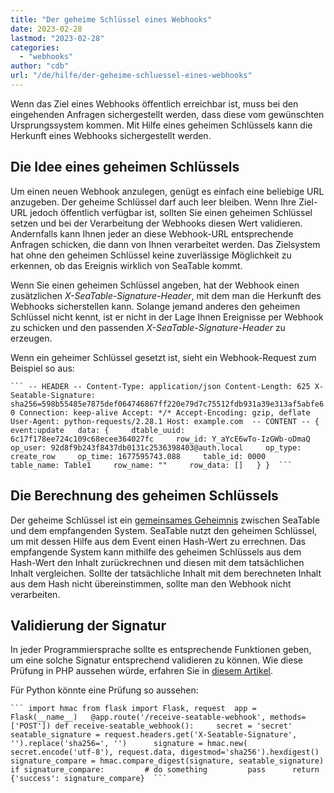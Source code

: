 ```yaml
---
title: "Der geheime Schlüssel eines Webhooks"
date: 2023-02-28
lastmod: "2023-02-28"
categories: 
  - "webhooks"
author: "cdb"
url: "/de/hilfe/der-geheime-schluessel-eines-webhooks"
---
```


Wenn das Ziel eines Webhooks öffentlich erreichbar ist, muss bei den eingehenden Anfragen sichergestellt werden, dass diese vom gewünschten Ursprungssystem kommen. Mit Hilfe eines geheimen Schlüssels kann die Herkunft eines Webhooks sichergestellt werden.

## Die Idee eines geheimen Schlüssels

Um einen neuen Webhook anzulegen, genügt es einfach eine beliebige URL anzugeben. Der geheime Schlüssel darf auch leer bleiben. Wenn Ihre Ziel-URL jedoch öffentlich verfügbar ist, sollten Sie einen geheimen Schlüssel setzen und bei der Verarbeitung der Webhooks diesen Wert validieren. Andernfalls kann Ihnen jeder an diese Webhook-URL entsprechende Anfragen schicken, die dann von Ihnen verarbeitet werden. Das Zielsystem hat ohne den geheimen Schlüssel keine zuverlässige Möglichkeit zu erkennen, ob das Ereignis wirklich von SeaTable kommt.

Wenn Sie einen geheimen Schlüssel angeben, hat der Webhook einen zusätzlichen _X-SeaTable-Signature-Header_, mit dem man die Herkunft des Webhooks sicherstellen kann. Solange jemand anderes den geheimen Schlüssel nicht kennt, ist er nicht in der Lage Ihnen Ereignisse per Webhook zu schicken und den passenden _X-SeaTable-Signature-Header_ zu erzeugen.

Wenn ein geheimer Schlüssel gesetzt ist, sieht ein Webhook-Request zum Beispiel so aus:

` ``` -- HEADER -- Content-Type: application/json Content-Length: 625 X-Seatable-Signature: sha256=598b55485e7875def064746867ff220e79d7c75512fdb931a39e313af5abfe60 Connection: keep-alive Accept: */* Accept-Encoding: gzip, deflate User-Agent: python-requests/2.28.1 Host: example.com  -- CONTENT -- {   event:update   data: {     dtable_uuid: 6c17f178ee724c109c68ecee364027fc     row_id: Y_aYcE6wTo-IzGWb-oDmaQ     op_user: 92d8f9b243f8437db0131c2536398403@auth.local     op_type: create_row     op_time: 1677595743.088     table_id: 0000     table_name: Table1     row_name: ""     row_data: []   } }  ``` `

## Die Berechnung des geheimen Schlüssels

Der geheime Schlüssel ist ein [gemeinsames Geheimnis](https://en.wikipedia.org/wiki/Shared_secret) zwischen SeaTable und dem empfangenden System. SeaTable nutzt den geheimen Schlüssel, um mit dessen Hilfe aus dem Event einen Hash-Wert zu errechnen. Das empfangende System kann mithilfe des geheimen Schlüssels aus dem Hash-Wert den Inhalt zurückrechnen und diesen mit dem tatsächlichen Inhalt vergleichen. Sollte der tatsächliche Inhalt mit dem berechneten Inhalt aus dem Hash nicht übereinstimmen, sollte man den Webhook nicht verarbeiten.

## Validierung der Signatur

In jeder Programmiersprache sollte es entsprechende Funktionen geben, um eine solche Signatur entsprechend validieren zu können. Wie diese Prüfung in PHP aussehen würde, erfahren Sie in [diesem Artikel](https://seatable.io/docs/webhooks/verarbeitung-eines-webhooks-mit-hilfe-von-php/).

Für Python könnte eine Prüfung so aussehen:

` ``` import hmac from flask import Flask, request  app = Flask(__name__)   @app.route('/receive-seatable-webhook', methods=['POST']) def receive-seatable_webhook():     secret = 'secret'     seatable_signature = request.headers.get('X-Seatable-Signature', '').replace('sha256=', '')      signature = hmac.new(         secret.encode('utf-8'), request.data, digestmod='sha256').hexdigest()      signature_compare = hmac.compare_digest(signature, seatable_signature)      if signature_compare:         # do something         pass      return {'success': signature_compare}  ``` `

